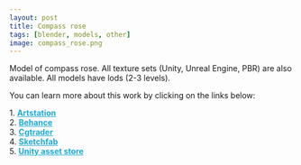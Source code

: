 ```yaml
---
layout: post 
title: Compass rose
tags: [blender, models, other]
image: compass_rose.png
---
```

Model of compass rose.
All texture sets (Unity, Unreal Engine, PBR) are also available. 
All models have lods (2-3 levels).

<!--more-->

You can learn more about this work by clicking on the links below: <br/>

<div>
	1.
    <a href="https://www.artstation.com/artwork/2x9z3J" target="_blank" style="font-weight: bold; color: #1CAAD9;">Artstation</a><br/>
	2.
	<a href="https://www.behance.net/gallery/73679417/Compass-Rose" target="_blank" style="font-weight: bold; color: #1CAAD9;">Behance</a><br/>	
	3.
	<a href="https://www.cgtrader.com/3d-models/interior/house/compass-rose-d54a7d82-6766-4aa1-aa8d-ed453dbffeda" target="_blank" style="font-weight: bold; color: #1CAAD9;">Cgtrader</a><br/>
	4.
	<a href="https://sketchfab.com/3d-models/compass-rose-65c24980646d4679b60c60c8ba5ed882" target="_blank" style="font-weight: bold; color: #1CAAD9;">Sketchfab</a><br/>	
	5.
	<a href="https://assetstore.unity.com/packages/3d/environments/compass-rose-136062" target="_blank" style="font-weight: bold; color: #1CAAD9;">Unity asset store</a>
</div>
